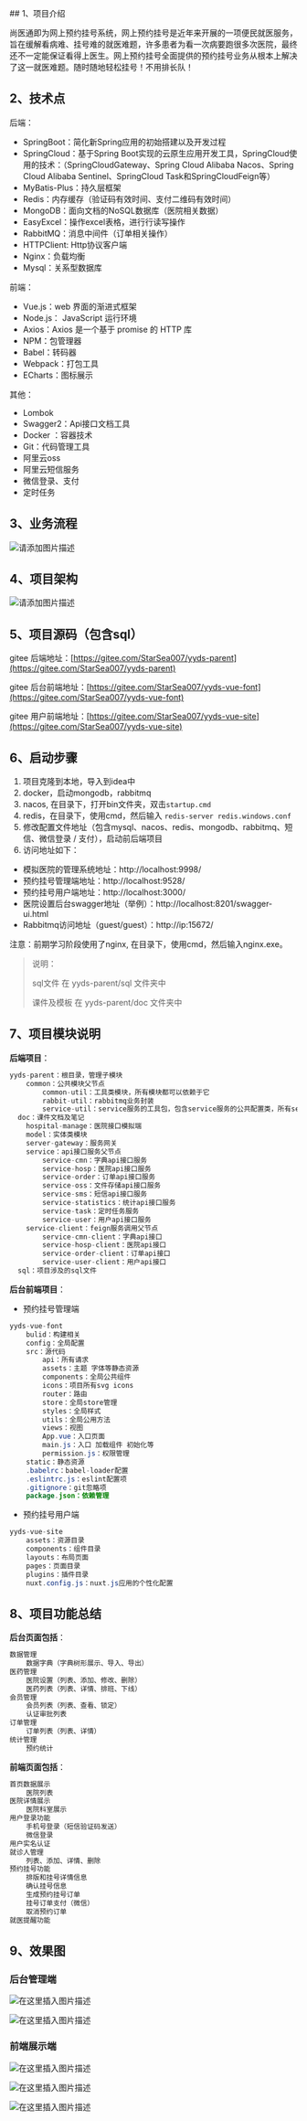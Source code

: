 ﻿﻿﻿## 1、项目介绍

尚医通即为网上预约挂号系统，网上预约挂号是近年来开展的一项便民就医服务，旨在缓解看病难、挂号难的就医难题，许多患者为看一次病要跑很多次医院，最终还不一定能保证看得上医生。网上预约挂号全面提供的预约挂号业务从根本上解决了这一就医难题。随时随地轻松挂号！不用排长队！

## 2、技术点

后端：
* SpringBoot：简化新Spring应用的初始搭建以及开发过程
* SpringCloud：基于Spring Boot实现的云原生应用开发工具，SpringCloud使用的技术：（SpringCloudGateway、Spring Cloud Alibaba Nacos、Spring Cloud Alibaba Sentinel、SpringCloud Task和SpringCloudFeign等）
* MyBatis-Plus：持久层框架
* Redis：内存缓存（验证码有效时间、支付二维码有效时间）
* MongoDB：面向文档的NoSQL数据库（医院相关数据）
* EasyExcel：操作excel表格，进行行读写操作
* RabbitMQ：消息中间件（订单相关操作）
* HTTPClient: Http协议客户端
* Nginx：负载均衡
* Mysql：关系型数据库


前端：
* Vue.js：web 界面的渐进式框架
* Node.js： JavaScript 运行环境
* Axios：Axios 是一个基于 promise 的 HTTP 库
* NPM：包管理器
* Babel：转码器
* Webpack：打包工具
* ECharts：图标展示

其他：
* Lombok
* Swagger2：Api接口文档工具
* Docker	：容器技术
* Git：代码管理工具
* 阿里云oss
* 阿里云短信服务
* 微信登录、支付
* 定时任务

## 3、业务流程

![请添加图片描述](https://img-blog.csdnimg.cn/ec865bb9f4e042618246906beb626f22.png?x-oss-process=image/watermark,type_d3F5LXplbmhlaQ,shadow_50,text_Q1NETiBA5pif5rW35bCR5bm0,size_20,color_FFFFFF,t_70,g_se,x_16)

## 4、项目架构

![请添加图片描述](https://img-blog.csdnimg.cn/8504d13f2fb24d749cc576e7c7d5127d.png?x-oss-process=image/watermark,type_d3F5LXplbmhlaQ,shadow_50,text_Q1NETiBA5pif5rW35bCR5bm0,size_20,color_FFFFFF,t_70,g_se,x_16)
## 5、项目源码（包含sql）

gitee 后端地址：[https://gitee.com/StarSea007/yyds-parent](https://gitee.com/StarSea007/yyds-parent)

gitee 后台前端地址：[https://gitee.com/StarSea007/yyds-vue-font](https://gitee.com/StarSea007/yyds-vue-font)

gitee 用户前端地址：[https://gitee.com/StarSea007/yyds-vue-site](https://gitee.com/StarSea007/yyds-vue-site)


## 6、启动步骤

1. 项目克隆到本地，导入到idea中
2. docker，启动mongodb，rabbitmq
3. nacos, 在目录下，打开bin文件夹，双击`startup.cmd`
4. redis，在目录下，使用cmd，然后输入 `redis-server redis.windows.conf`
5. 修改配置文件地址（包含mysql、nacos、redis、mongodb、rabbitmq、短信、微信登录 / 支付），启动前后端项目
6. 访问地址如下：
* 模拟医院的管理系统地址：http://localhost:9998/
* 预约挂号管理端地址：http://localhost:9528/
* 预约挂号用户端地址：http://localhost:3000/
* 医院设置后台swagger地址（举例）：http://localhost:8201/swagger-ui.html
* Rabbitmq访问地址（guest/guest）：http://ip:15672/


注意：前期学习阶段使用了nginx, 在目录下，使用cmd，然后输入nginx.exe。

> 说明：
> 
> sql文件 在 yyds-parent/sql 文件夹中
> 
> 课件及模板 在 yyds-parent/doc 文件夹中

## 7、项目模块说明

**后端项目**：
```java
yyds-parent：根目录，管理子模块
	common：公共模块父节点
		common-util：工具类模块，所有模块都可以依赖于它
		rabbit-util：rabbitmq业务封装
		service-util：service服务的工具包，包含service服务的公共配置类，所有service模块依赖于它
  doc：课件文档及笔记
	hospital-manage：医院接口模拟端
	model：实体类模块
	server-gateway：服务网关
	service：api接口服务父节点
		service-cmn：字典api接口服务
		service-hosp：医院api接口服务
		service-order：订单api接口服务
		service-oss：文件存储api接口服务
		service-sms：短信api接口服务
		service-statistics：统计api接口服务
		service-task：定时任务服务
		service-user：用户api接口服务
	service-client：feign服务调用父节点
		service-cmn-client：字典api接口
		service-hosp-client：医院api接口
		service-order-client：订单api接口
		service-user-client：用户api接口
  sql：项目涉及的sql文件
```

**后台前端项目**：

* 预约挂号管理端

```java
yyds-vue-font
	bulid：构建相关
	config：全局配置
	src：源代码
		api：所有请求
		assets：主题 字体等静态资源
		components：全局公共组件
		icons：项目所有svg icons
		router：路由
		store：全局store管理
		styles：全局样式
		utils：全局公用方法
		views：视图	
		App.vue：入口页面
		main.js：入口 加载组件 初始化等
		permission.js：权限管理
	static：静态资源
	.babelrc：babel-loader配置
	.eslintrc.js：eslint配置项
	.gitignore：git忽略项
	package.json：依赖管理
```

* 预约挂号用户端

```java
yyds-vue-site
	assets：资源目录
	components：组件目录
	layouts：布局页面
	pages：页面目录
	plugins：插件目录
	nuxt.config.js：nuxt.js应用的个性化配置
```


## 8、项目功能总结

**后台页面包括**：

```java
数据管理
	数据字典（字典树形展示、导入、导出）
医药管理
	医院设置（列表、添加、修改、删除）
	医药列表（列表、详情、排班、下线）
会员管理
	会员列表（列表、查看、锁定）
	认证审批列表
订单管理
	订单列表（列表、详情）
统计管理
	预约统计
```

**前端页面包括**：

```java
首页数据展示
	医院列表
医院详情展示
	医院科室展示
用户登录功能
	手机号登录（短信验证码发送）
	微信登录
用户实名认证
就诊人管理
	列表、添加、详情、删除	
预约挂号功能
	排版和挂号详情信息
	确认挂号信息
	生成预约挂号订单
	挂号订单支付（微信）
	取消预约订单
就医提醒功能
```

## 9、效果图

### 后台管理端
![在这里插入图片描述](https://img-blog.csdnimg.cn/9a847fee32f5492ebd7214ad2c288627.png?x-oss-process=image/watermark,type_d3F5LXplbmhlaQ,shadow_50,text_Q1NETiBA5pif5rW35bCR5bm0,size_20,color_FFFFFF,t_70,g_se,x_16)



![在这里插入图片描述](D:\javaitem\ideaVsCode\review\images\watermark,type_d3F5LXplbmhlaQ,shadow_50,text_Q1NETiBA5pif5rW35bCR5bm0,size_20,color_FFFFFF,t_70,g_se,x_16.png)

### 前端展示端

![在这里插入图片描述](https://img-blog.csdnimg.cn/75006c32bbcf49218882400024b27504.png?x-oss-process=image/watermark,type_d3F5LXplbmhlaQ,shadow_50,text_Q1NETiBA5pif5rW35bCR5bm0,size_20,color_FFFFFF,t_70,g_se,x_16)



![在这里插入图片描述](https://img-blog.csdnimg.cn/3bf92a0ec2df46afa7b86cbde23e49a1.png?x-oss-process=image/watermark,type_d3F5LXplbmhlaQ,shadow_50,text_Q1NETiBA5pif5rW35bCR5bm0,size_20,color_FFFFFF,t_70,g_se,x_16)



![在这里插入图片描述](https://img-blog.csdnimg.cn/c848a58622b343b2a843283edd53433a.png?x-oss-process=image/watermark,type_d3F5LXplbmhlaQ,shadow_50,text_Q1NETiBA5pif5rW35bCR5bm0,size_20,color_FFFFFF,t_70,g_se,x_16)

